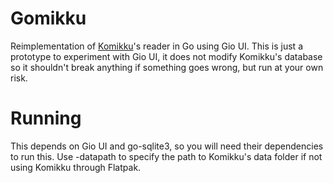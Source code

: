 # Gomikku

Reimplementation of [Komikku](https://gitlab.com/valos/Komikku)'s reader in Go using Gio UI.
This is just a prototype to experiment with Gio UI, it does not modify Komikku's database so it shouldn't break anything if something goes wrong, but run at your own risk.

# Running
This depends on Gio UI and go-sqlite3, so you will need their dependencies to run this.
Use -datapath to specify the path to Komikku's data folder if not using Komikku through Flatpak.